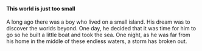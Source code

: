 #### This world is just too small

A long ago there was a boy who lived on a small island. His dream was to discover the worlds beyond. 
One day, he decided that it was time for him to go so he built a little boat and took the sea.
One night, as he was far from his home in the middle of these endless waters, a storm has broken out.